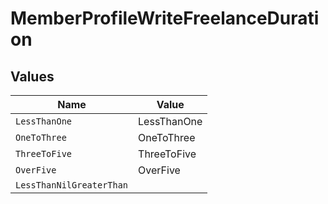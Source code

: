 # MemberProfileWriteFreelanceDuration


## Values

| Name                     | Value                    |
| ------------------------ | ------------------------ |
| `LessThanOne`            | LessThanOne              |
| `OneToThree`             | OneToThree               |
| `ThreeToFive`            | ThreeToFive              |
| `OverFive`               | OverFive                 |
| `LessThanNilGreaterThan` | <nil>                    |
